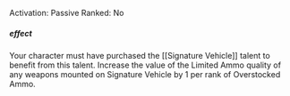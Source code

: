 Activation: Passive
Ranked: No
##### effect
Your character must have purchased the
[[Signature Vehicle]] talent to benefit from this
talent. Increase the value of the Limited
Ammo quality of any weapons mounted on
Signature Vehicle by 1 per rank of
Overstocked Ammo.